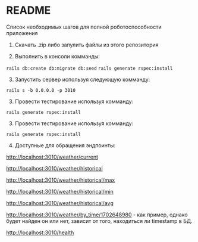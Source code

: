 # README

Список необходимых шагов для полной роботоспособности приложения

1. Скачать .zip либо запулить файлы из этого репозитория

2. Выполнить в консоли комманды:

`rails db:create db:migrate db:seed`
`rails generate rspec:install`

3. Запустить сервер используя следующую комманду:

`rails s -b 0.0.0.0 -p 3010`

3. Провести тестирование используя комманду:

`rails generate rspec:install`

3. Провести тестирование используя комманду:

`rails generate rspec:install`

4. Доступные для обращения эндпоинты:

[http://localhost:3010/weather/current](http://localhost:3010/weather/current)

[http://localhost:3010/weather/historical](http://localhost:3010/weather/historical)

[http://localhost:3010/weather/historical/max](http://localhost:3010/weather/historical/max)

[http://localhost:3010/weather/historical/min](http://localhost:3010/weather/historical/min)

[http://localhost:3010/weather/historical/avg](http://localhost:3010/weather/historical/avg)

[http://localhost:3010/weather/by_time/1702648980](http://localhost:3010/weather/by_time/1702648980) - как пример, однако будет найден он или нет, зависит от того, находиться ли timestamp в БД.

[http://localhost:3010/health](http://localhost:3010/health)

